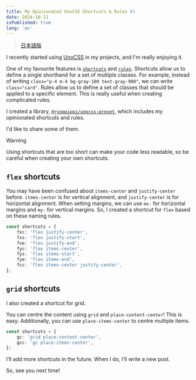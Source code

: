 ```yaml
---
title: My Opinionated UnoCSS Shortcuts & Rules #1
date: 2024-10-11
isPublished: true
lang: 'en'
---
```


> [日本語版](https://zenn.dev/ryoppippi/articles/a7eebed6675d9a)

I recently started using [UnoCSS](https://unocss.dev/) in my projects, and I'm really enjoying it.

One of my favourite features is [`shortcuts`](https://unocss.dev/config/shortcuts) and [`rules`](https://unocss.dev/config/rules).
Shortcuts allow us to define a single shorthand for a set of multiple classes. For example, instead of writing `class="p-4 m-4 bg-gray-100 text-gray-900"`, we can write `class="card"`.
Rules allow us to define a set of classes that should be applied to a specific element. This is really useful when creating complicated rules.

I created a library, [`@ryoppippi/unocss-preset`](https://github.com/ryoppippi/unocss-preset), which includes my opinionated shortcuts and rules.

I'd like to share some of them.

> [!Warning]
> Using shortcuts that are too short can make your code less readable, so be careful when creating your own shortcuts.

## `flex` shortcuts

You may have been confused about `items-center` and `justify-center` before.
`items-center` is for vertical alignment, and `justify-center` is for horizontal alignment.
When setting margins, we can use `mx-` for horizontal margins and `my-` for vertical margins.
So, I created a shortcut for `flex` based on these naming rules.

```ts
const shortcuts = {
	fxc: 'flex justify-center',
	fxs: 'flex justify-start',
	fxe: 'flex justify-end',
	fyc: 'flex items-center',
	fys: 'flex items-start',
	fye: 'flex items-end',
	fcc: 'flex items-center justify-center',
};
```

## `grid` shortcuts

I also created a shortcut for grid.

You can centre the content using `grid` and `place-content-center`! This is easy. Additionally, you can use `place-items-center` to centre multiple items.

```ts
const shortcuts = {
	gc: 'grid place-content-center',
	gcc: 'gc place-items-center',
};
```

I’ll add more shortcuts in the future. When I do, I’ll write a new post.

So, see you next time!
